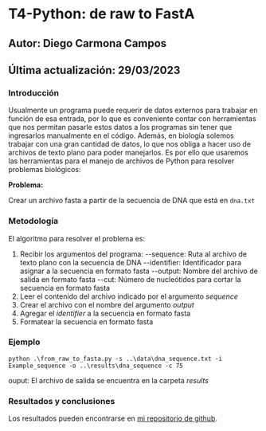 # T4-Python: de raw to FastA

## Autor: Diego Carmona Campos
## Última actualización: 29/03/2023

### **Introducción**
Usualmente un programa puede requerir de datos externos para trabajar en función de esa entrada, por lo que es conveniente contar con herramientas que nos permitan pasarle estos datos a los programas sin tener que ingresarlos manualmente en el código. Además, en biología solemos trabajar con una gran cantidad de datos, lo que nos obliga a hacer uso de archivos de texto plano para poder manejarlos. Es por ello que usaremos las herramientas para el manejo de archivos de Python para resolver problemas biológicos:

**Problema:**

Crear un archivo fasta a partir de la secuencia de DNA que está en `dna.txt`


### **Metodología**

El algoritmo para resolver el problema es:

1. Recibir los argumentos del programa:
    --sequence: Ruta al archivo de texto plano con la secuencia de DNA
    --identifier: Identificador para asignar a la secuencia en formato fasta
    --output: Nombre del archivo de salida en formato fasta
    --cut: Número de nucleótidos para cortar la secuencia en formato fasta
2. Leer el contenido del archivo indicado por el argumento *sequence*
3. Crear el archivo con el nombre del argumento *output*
4. Agregar el *identifier* a la secuencia en formato fasta
5. Formatear la secuencia en formato fasta

### Ejemplo
```
python .\from_raw_to_fasta.py -s ..\data\dna_sequence.txt -i Example_sequence -o ..\results\dna_sequence -c 75
```
ouput:
El archivo de salida se encuentra en la carpeta *results*

### **Resultados y conclusiones**
Los resultados pueden encontrarse en [mi repositorio de github](https://github.com/diegocarcam/pythonI/tree/master/tareas/T4-Python).
